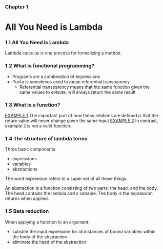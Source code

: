 ### Chapter 1
# All You Need is Lambda
### 1.1 All You Need is Lambda
Lambda calculus is one process for formalizing a method.
### 1.2 What is functional programming?
- Programs are a combination of expressions
- Purity is sometimes used to mean referential transparency
  - Referential transparency means that hte same function given the same values to evlaute, will always return the same result
### 1.3 What is a function?
[EXAMPLE 1](https://github.com/lollar/haskell-book/examples/example1)
The important part of how these relations are defined is that the return value will never change given the same input
[EXAMPLE 2](https://github.com/lollar/haskell-book/examples/example2)
In contrast, example 2 is not a valid function.
### 1.4 The structure of lambda terms
Three basic components:
- expressions
- variables
- abstractions

The word expression refers to a super set of all those things.

An abstraction is a function consisting of two parts: the head, and the body.
The head contains the lambda and a variable. The body is the expression returns when applied.
### 1.5 Beta reduction
When applying a function to an argument:
  - substite the input expression for all instances of bound variables within the body of the abstraction
  - eliminate the head of the abstraction

